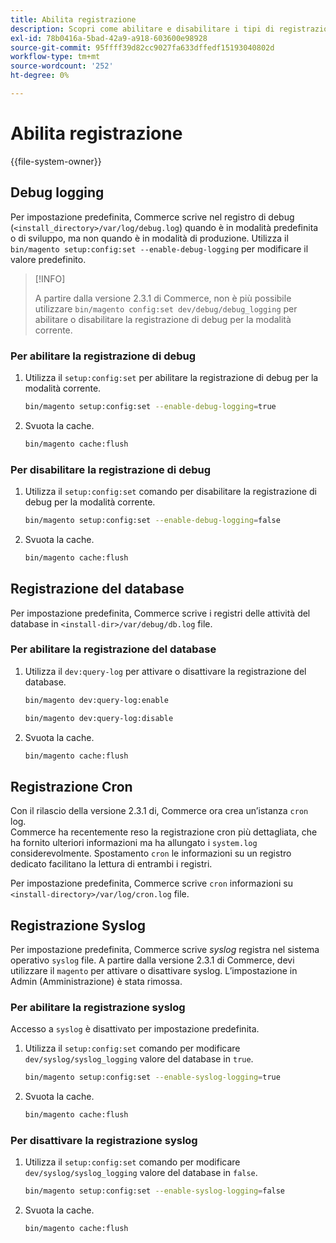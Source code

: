 ```yaml
---
title: Abilita registrazione
description: Scopri come abilitare e disabilitare i tipi di registrazione.
exl-id: 78b0416a-5bad-42a9-a918-603600e98928
source-git-commit: 95ffff39d82cc9027fa633dffedf15193040802d
workflow-type: tm+mt
source-wordcount: '252'
ht-degree: 0%

---
```


# Abilita registrazione

{{file-system-owner}}

## Debug logging

Per impostazione predefinita, Commerce scrive nel registro di debug (`<install_directory>/var/log/debug.log`) quando è in modalità predefinita o di sviluppo, ma non quando è in modalità di produzione. Utilizza il `bin/magento setup:config:set --enable-debug-logging` per modificare il valore predefinito.

>[!INFO]
>
>A partire dalla versione 2.3.1 di Commerce, non è più possibile utilizzare `bin/magento config:set dev/debug/debug_logging` per abilitare o disabilitare la registrazione di debug per la modalità corrente.

### Per abilitare la registrazione di debug

1. Utilizza il `setup:config:set` per abilitare la registrazione di debug per la modalità corrente.

   ```bash
   bin/magento setup:config:set --enable-debug-logging=true
   ```

1. Svuota la cache.

   ```bash
   bin/magento cache:flush
   ```

### Per disabilitare la registrazione di debug

1. Utilizza il `setup:config:set` comando per disabilitare la registrazione di debug per la modalità corrente.

   ```bash
   bin/magento setup:config:set --enable-debug-logging=false
   ```

1. Svuota la cache.

   ```bash
   bin/magento cache:flush
   ```

## Registrazione del database

Per impostazione predefinita, Commerce scrive i registri delle attività del database in `<install-dir>/var/debug/db.log` file.

### Per abilitare la registrazione del database

1. Utilizza il `dev:query-log` per attivare o disattivare la registrazione del database.

   ```bash
   bin/magento dev:query-log:enable
   ```

   ```bash
   bin/magento dev:query-log:disable
   ```

1. Svuota la cache.

   ```bash
   bin/magento cache:flush
   ```

## Registrazione Cron

Con il rilascio della versione 2.3.1 di, Commerce ora crea un’istanza `cron` log. \
Commerce ha recentemente reso la registrazione cron più dettagliata, che ha fornito ulteriori informazioni ma ha allungato i `system.log` considerevolmente.
Spostamento `cron` le informazioni su un registro dedicato facilitano la lettura di entrambi i registri.

Per impostazione predefinita, Commerce scrive `cron` informazioni su `<install-directory>/var/log/cron.log` file.

## Registrazione Syslog

Per impostazione predefinita, Commerce scrive _syslog_ registra nel sistema operativo `syslog` file.
A partire dalla versione 2.3.1 di Commerce, devi utilizzare il `magento` per attivare o disattivare syslog.
L’impostazione in Admin (Amministrazione) è stata rimossa.

### Per abilitare la registrazione syslog

Accesso a `syslog` è disattivato per impostazione predefinita.

1. Utilizza il `setup:config:set` comando per modificare `dev/syslog/syslog_logging` valore del database in `true`.

   ```bash
   bin/magento setup:config:set --enable-syslog-logging=true
   ```

1. Svuota la cache.

   ```bash
   bin/magento cache:flush
   ```

### Per disattivare la registrazione syslog

1. Utilizza il `setup:config:set` comando per modificare `dev/syslog/syslog_logging` valore del database in `false`.

   ```bash
   bin/magento setup:config:set --enable-syslog-logging=false
   ```

1. Svuota la cache.

   ```bash
   bin/magento cache:flush
   ```

